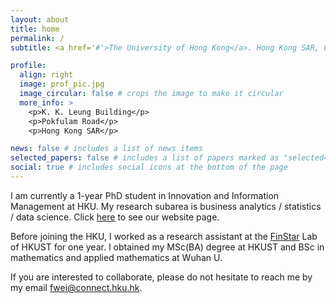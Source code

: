 ```yaml
---
layout: about
title: home
permalink: /
subtitle: <a href='#'>The University of Hong Kong</a>. Hong Kong SAR, CN.

profile:
  align: right
  image: prof_pic.jpg
  image_circular: false # crops the image to make it circular
  more_info: >
    <p>K. K. Leung Building</p>
    <p>Pokfulam Road</p>
    <p>Hong Kong SAR</p>

news: false # includes a list of news items
selected_papers: false # includes a list of papers marked as "selected={true}"
social: true # includes social icons at the bottom of the page
---
```


I am currently a 1-year PhD student in Innovation and Information Management at HKU.
My research subarea is business analytics / statistics / data science.
Click [here](https://hkubs-stat.github.io/) to see our website page.

Before joining the HKU, I worked as a research assistant at the [FinStar](https://finstar.ust.hk/) Lab of HKUST for one year.
I obtained my MSc(BA) degree at HKUST and BSc in mathematics and applied mathematics at Wuhan U.

If you are interested to collaborate, please do not hesitate to reach me by my email fwei@connect.hku.hk.
